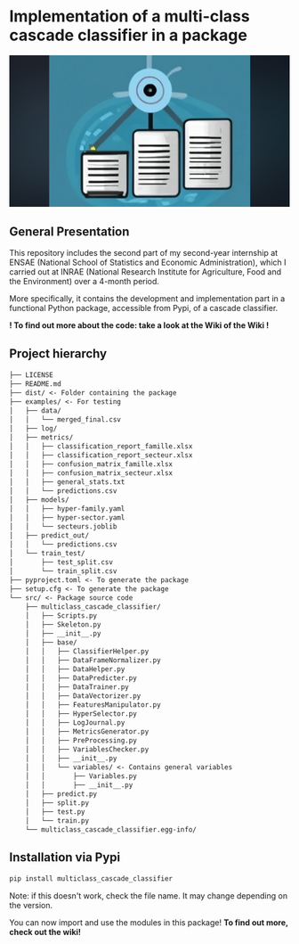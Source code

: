 # Implementation of a multi-class cascade classifier in a package

<p align="center">
<img src='presentation/Capture d’écran 2023-09-12 105708.png' alt="banner"></img>
</p>

## General Presentation

This repository includes the second part of my second-year internship at ENSAE (National School of Statistics and Economic Administration), which I carried out at INRAE (National Research Institute for Agriculture, Food and the Environment) over a 4-month period.

More specifically, it contains the development and implementation part in a functional Python package, accessible from Pypi, of a cascade classifier.

**! To find out more about the code: take a look at the Wiki of the Wiki !**

## Project hierarchy


    ├── LICENSE
    ├── README.md
    ├── dist/ <- Folder containing the package
    ├── examples/ <- For testing
    │   ├── data/
    │   │   └── merged_final.csv
    │   ├── log/
    │   ├── metrics/
    │   │   ├── classification_report_famille.xlsx
    │   │   ├── classification_report_secteur.xlsx
    │   │   ├── confusion_matrix_famille.xlsx
    │   │   ├── confusion_matrix_secteur.xlsx
    │   │   ├── general_stats.txt
    │   │   └── predictions.csv
    │   ├── models/
    │   │   ├── hyper-family.yaml
    │   │   ├── hyper-sector.yaml
    │   │   └── secteurs.joblib
    │   ├── predict_out/
    │   │   └── predictions.csv
    │   └── train_test/
    │       ├── test_split.csv
    │       └── train_split.csv
    ├── pyproject.toml <- To generate the package
    ├── setup.cfg <- To generate the package
    └── src/ <- Package source code
        ├── multiclass_cascade_classifier/
        │   ├── Scripts.py
        │   ├── Skeleton.py
        │   ├── __init__.py
        │   ├── base/
        │   │   ├── ClassifierHelper.py
        │   │   ├── DataFrameNormalizer.py
        │   │   ├── DataHelper.py
        │   │   ├── DataPredicter.py
        │   │   ├── DataTrainer.py
        │   │   ├── DataVectorizer.py
        │   │   ├── FeaturesManipulator.py
        │   │   ├── HyperSelector.py
        │   │   ├── LogJournal.py
        │   │   ├── MetricsGenerator.py
        │   │   ├── PreProcessing.py
        │   │   ├── VariablesChecker.py
        │   │   ├── __init__.py
        │   │   └── variables/ <- Contains general variables
        │   │       ├── Variables.py
        │   │       ├── __init__.py
        │   ├── predict.py
        │   ├── split.py
        │   ├── test.py
        │   └── train.py
        └── multiclass_cascade_classifier.egg-info/



## Installation via Pypi


```bash
pip install multiclass_cascade_classifier
```

Note: if this doesn't work, check the file name. It may change depending on the version.

You can now import and use the modules in this package!
**To find out more, check out the wiki!**